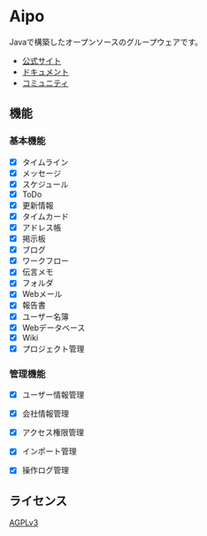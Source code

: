 # Aipo

Javaで構築したオープンソースのグループウェアです。

* [公式サイト](http://www.aipo.com/)  
* [ドキュメント](http://doc.aipo.com/)  
* [コミュニティ](http://user.aipo.com/)  

## 機能

### 基本機能

- [x] タイムライン
- [x] メッセージ
- [x] スケジュール
- [x] ToDo
- [x] 更新情報
- [x] タイムカード
- [x] アドレス帳
- [x] 掲示板
- [x] ブログ
- [x] ワークフロー
- [x] 伝言メモ
- [x] フォルダ
- [x] Webメール
- [x] 報告書
- [x] ユーザー名簿
- [x] Webデータベース
- [x] Wiki
- [x] プロジェクト管理

### 管理機能

- [x] ユーザー情報管理
- [x] 会社情報管理
- [x] アクセス権限管理
- [x] インポート管理
- [x] 操作ログ管理


## ライセンス

[AGPLv3](http://ja.wikipedia.org/wiki/Affero_General_Public_License)
